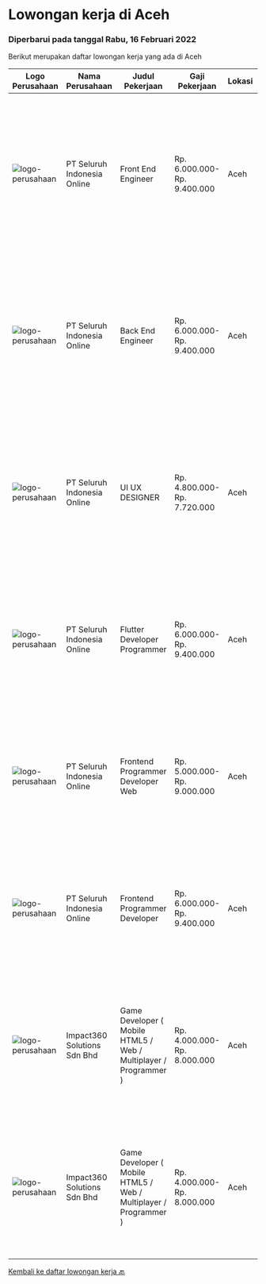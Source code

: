 
  # Lowongan kerja di Aceh

  ### Diperbarui pada tanggal Rabu, 16 Februari 2022

  Berikut merupakan daftar lowongan kerja yang ada di Aceh

  |Logo Perusahaan | Nama Perusahaan | Judul Pekerjaan | Gaji Pekerjaan | Lokasi | Deskripsi | Tanggal diunggah | Pranala |
  | -------------- | --------------- | --------------- | --------- | --------- | -------------- | ------- | ----------- |
  |![logo-perusahaan](https://image-service-cdn.seek.com.au/c768f0670f8f8212da7de609b6af9d0b2e5134cc/ee4dce1061f3f616224767ad58cb2fc751b8d2dc)|PT Seluruh Indonesia Online|Front End Engineer|Rp. 6.000.000-Rp. 9.400.000|Aceh|Front End Engineer1. Memiliki pengalaman dengan bahasa pemrograman atau framework Front End, terutama React.js 2. Memiliki keahilan dalam membangun...|Rabu, 09 Februari 2022|https://www.jobstreet.co.id/id/job/front-end-engineer-3784331?token=0~37b29dad-f86d-4c2e-91d8-a5f0f263c6d5&sectionRank=1&jobId=jobstreet-id-job-3784331|
|![logo-perusahaan](https://image-service-cdn.seek.com.au/c768f0670f8f8212da7de609b6af9d0b2e5134cc/ee4dce1061f3f616224767ad58cb2fc751b8d2dc)|PT Seluruh Indonesia Online|Back End Engineer|Rp. 6.000.000-Rp. 9.400.000|Aceh|Back End Engineer1. Memiliki pengalaman dalam membangun RESTful APIs2. Menguasai bahasa pemrograman seperti PHP, terutama Framework Laravel3. Familiar...|Rabu, 09 Februari 2022|https://www.jobstreet.co.id/id/job/back-end-engineer-3784329?token=0~37b29dad-f86d-4c2e-91d8-a5f0f263c6d5&sectionRank=2&jobId=jobstreet-id-job-3784329|
|![logo-perusahaan](https://image-service-cdn.seek.com.au/c768f0670f8f8212da7de609b6af9d0b2e5134cc/ee4dce1061f3f616224767ad58cb2fc751b8d2dc)|PT Seluruh Indonesia Online|UI UX DESIGNER|Rp. 4.800.000-Rp. 7.720.000|Aceh|# Memiliki pengalaman di atas# Penempatan di kota Medan# Interview di lakukan secara Online dan Offline# Harus melewati tahapan seleksi sesuai sop...|Selasa, 08 Februari 2022|https://www.jobstreet.co.id/id/job/ui-ux-designer-3782793?token=0~37b29dad-f86d-4c2e-91d8-a5f0f263c6d5&sectionRank=3&jobId=jobstreet-id-job-3782793|
|![logo-perusahaan](https://image-service-cdn.seek.com.au/c768f0670f8f8212da7de609b6af9d0b2e5134cc/ee4dce1061f3f616224767ad58cb2fc751b8d2dc)|PT Seluruh Indonesia Online|Flutter Developer Programmer|Rp. 6.000.000-Rp. 9.400.000|Aceh|Flutter Developer1. Menguasai SDK Flutter dan bahasa Dart1. Familiar dengan RESTful APIs2. Pernah mempublish aplikasi pada Playstore atau Appstore...|Rabu, 09 Februari 2022|https://www.jobstreet.co.id/id/job/flutter-developer-programmer-3784325?token=0~37b29dad-f86d-4c2e-91d8-a5f0f263c6d5&sectionRank=4&jobId=jobstreet-id-job-3784325|
|![logo-perusahaan](https://image-service-cdn.seek.com.au/c768f0670f8f8212da7de609b6af9d0b2e5134cc/ee4dce1061f3f616224767ad58cb2fc751b8d2dc)|PT Seluruh Indonesia Online|Frontend Programmer Developer Web|Rp. 5.000.000-Rp. 9.000.000|Aceh|# Paham php dan web development# Memiliki Team work effort# Kami memberikan benefit saham (esop) di perusahaan kami untuk kandidat yang tepat#...|Minggu, 06 Februari 2022|https://www.jobstreet.co.id/id/job/frontend-programmer-developer-web-3772695?token=0~37b29dad-f86d-4c2e-91d8-a5f0f263c6d5&sectionRank=5&jobId=jobstreet-id-job-3772695|
|![logo-perusahaan](https://image-service-cdn.seek.com.au/c768f0670f8f8212da7de609b6af9d0b2e5134cc/ee4dce1061f3f616224767ad58cb2fc751b8d2dc)|PT Seluruh Indonesia Online|Frontend Programmer Developer|Rp. 6.000.000-Rp. 9.400.000|Aceh|# Paham php dan web development# Memiliki Team work effort# Kami memberikan benefit saham (esop) di perusahaan kami untuk kandidat yang tepat#...|Kamis, 03 Februari 2022|https://www.jobstreet.co.id/id/job/frontend-programmer-developer-3768078?token=0~37b29dad-f86d-4c2e-91d8-a5f0f263c6d5&sectionRank=6&jobId=jobstreet-id-job-3768078|
|![logo-perusahaan](https://image-service-cdn.seek.com.au/06b729438205195a03d4bcec08ce1ddd5d9c1576/ee4dce1061f3f616224767ad58cb2fc751b8d2dc)|Impact360 Solutions Sdn Bhd|Game Developer ( Mobile HTML5 / Web / Multiplayer / Programmer )|Rp. 4.000.000-Rp. 8.000.000|Aceh|We are hiring remote HTML5 game developers from all parts of Indonesia. If you have real experience building HTML5 games or applications, you're...|Minggu, 06 Februari 2022|https://www.jobstreet.co.id/id/job/game-developer-mobile-html5-web-multiplayer-programmer-4814495/origin/my?token=0~37b29dad-f86d-4c2e-91d8-a5f0f263c6d5&sectionRank=7&jobId=jobstreet-my-job-4814495|
|![logo-perusahaan](https://image-service-cdn.seek.com.au/06b729438205195a03d4bcec08ce1ddd5d9c1576/ee4dce1061f3f616224767ad58cb2fc751b8d2dc)|Impact360 Solutions Sdn Bhd|Game Developer ( Mobile HTML5 / Web / Multiplayer / Programmer )|Rp. 4.000.000-Rp. 8.000.000|Aceh|We are hiring remote HTML5 game developers from all parts of Indonesia. If you have real experience building HTML5 games or applications, you're...|Sabtu, 05 Februari 2022|https://www.jobstreet.co.id/id/job/game-developer-mobile-html5-web-multiplayer-programmer-4807010/origin/my?token=0~37b29dad-f86d-4c2e-91d8-a5f0f263c6d5&sectionRank=8&jobId=jobstreet-my-job-4807010|


  [Kembali ke daftar lowongan kerja 🔙](../README.md#daftar-lowongan-kerja)
  
